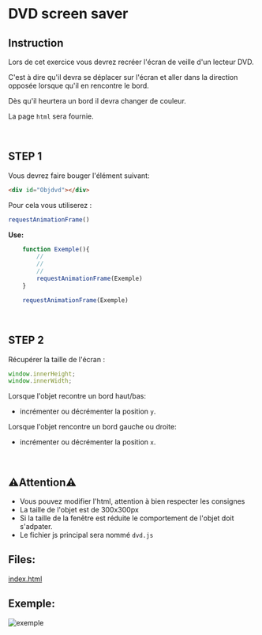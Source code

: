 # DVD screen saver


## Instruction


Lors de cet exercice vous devrez recréer l'écran de veille d'un lecteur DVD.

C'est à dire qu'il devra se déplacer sur l'écran et aller dans la direction opposée lorsque qu'il en rencontre le bord.

Dès qu'il heurtera un bord il devra changer de couleur.

La page `html` sera fournie.

<br>

## STEP 1

Vous devrez faire bouger l'élément suivant:
```html
<div id="Objdvd"></div>
```

Pour cela vous utiliserez :
```js
requestAnimationFrame()
```

__Use:__
```js
    function Exemple(){
        //
        //
        //
        requestAnimationFrame(Exemple)
    }

    requestAnimationFrame(Exemple)
```

<br>

## STEP 2

Récupérer la taille de l'écran :
```js
window.innerHeight;
window.innerWidth;
```

Lorsque l'objet recontre un bord haut/bas:
* incrémenter ou décrémenter la position ``y``.

Lorsque l'objet rencontre un bord gauche ou droite:

* incrémenter ou décrémenter la position ``x``.

<br>

## ⚠️Attention⚠️


* Vous pouvez modifier l'html, attention à bien respecter les consignes
* La taille de l'objet est de 300x300px
* Si la taille de la fenêtre est réduite le comportement de l'objet doit s'adpater.
* Le fichier js principal sera nommé ``dvd.js``





## Files:

[index.html](./dvd.html)


## Exemple:
![exemple](https://i.imgur.com/ejk0zmg.gif)